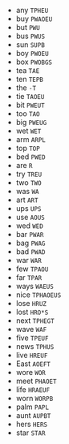 * any `TPHEU`
* buy `PWAOEU`
* but `PWU`
* bus `PWUS`
* sun `SUPB`
* boy `PWOEU`
* box `PWOBGS`
* tea `TAE`
* ten `TEPB`
* the `-T`
* tie `TAOEU`
* bit `PWEUT`
* too `TAO`
* big `PWEUG`
* wet `WET`
* arm `ARPL`
* top `TOP`
* bed `PWED`
* are `R`
* try `TREU`
* two `TWO`
* was `WA`
* art `ART`
* ups `UPS`
* use `AOUS`
* wed `WED`
* bar `PWAR`
* bag `PWAG`
* bad `PWAD`
* war `WAR`
* few `TPAOU`
* far `TPAR`
* ways `WAEUS`
* nice `TPHAOEUS`
* lose `HRUZ`
* lost `HRO*S`
* next `TPHEGT`
* wave `WAF`
* five `TPEUF`
* news `TPHUS`
* live `HREUF`
* East `AOEFT`
* wore `WOR`
* meet `PHAOET`
* life `HRAEUF`
* worn `WORPB`
* palm `PAPL`
* aunt `AUPBT`
* hers `HERS`
* star `STAR`
